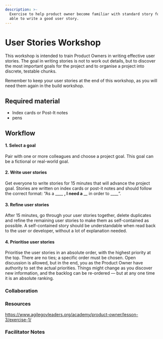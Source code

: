 ```yaml
---
description: >-
  Exercise to help product owner become familiar with standard story format and
  able to write a good user story.
---
```


# User Stories Workshop

This workshop is intended to train Product Owners in writing effective user stories. The goal in writing stories is not to work out details, but to discover the most important goals for the project and to organise a project into discrete, testable chunks.

Remember to keep your user stories at the end of this workshop, as you will need them again in the build workshop.

## **Required material**

- Index cards or Post-It notes
- pens

## Workflow

#### 1. Select a goal

Pair with one or more colleagues and choose a project goal. This goal can be a fictional or real-world goal.

#### 2. Write user stories

Get everyone to write stories for 15 minutes that will advance the project goal. Stories are written on index cards or post-it notes and should follow the correct format: “As a \_\_\__ **, I need a** _\_\__ in order to _\_\_\_”.

#### 3. Refine user stories

After 15 minutes, go through your user stories together, delete duplicates and refine the remaining user stories to make them as self-contained as possible. A self-contained story should be understandable when read back to the user or developer, without a lot of explanation needed.

#### 4. Prioritise user stories

Prioritise the user stories in an absolute order, with the highest priority at the top. There are no ties; a specific order must be chosen. Open discussion is allowed, but in the end, you as the Product Owner have authority to set the actual priorities. Things might change as you discover new information, and the backlog can be re-ordered — but at any one time it is an absolute ranking.

### Collaboration

### Resources

https://www.agilegovleaders.org/academy/product-owner/lesson-3/exercise-1/

### Facilitator Notes
